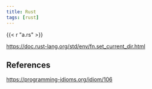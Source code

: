 ```yaml
---
title: Rust
tags: [rust]
---
```


{{< r "a.rs" >}}

<https://doc.rust-lang.org/std/env/fn.set_current_dir.html>

## References

<https://programming-idioms.org/idiom/106>
